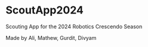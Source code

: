 # ScoutApp2024
Scouting App for the 2024 Robotics Crescendo Season

Made by Ali, Mathew, Gurdit, Divyam
